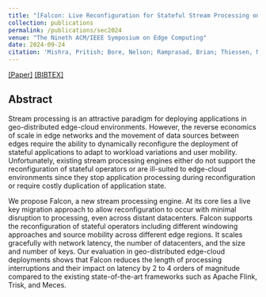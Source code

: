 ```yaml
---
title: "[Falcon: Live Reconfiguration for Stateful Stream Processing on the Edge  **Best Paper Award** ]()"
collection: publications
permalink: /publications/sec2024
venue: "The Nineth ACM/IEEE Symposium on Edge Computing"
date: 2024-09-24
citation: 'Mishra, Pritish; Bore, Nelson; Ramprasad, Brian; Thiessen, Myles; Gabel, Moshe; <b>da Silva Veith, Alexandre</b>;  Balmau, Oana; de Lara, Eyal'
---
```

[[Paper]](http://aveith.github.io/files/sec2024.pdf) [[BIBTEX]](http://aveith.github.io/files/sec2024.bib)



## Abstract
Stream processing is an attractive paradigm for deploying applications in geo-distributed edge-cloud environments. However, the reverse economics of scale in edge networks and the movement of data sources between edges require the ability to dynamically reconfigure the deployment of stateful applications to adapt to workload variations and user mobility. Unfortunately, existing stream processing engines either do not support the reconfiguration of stateful operators or are ill-suited to edge-cloud environments since they stop application processing during reconfiguration or require costly duplication of application state.

We propose Falcon, a new stream processing engine. At its core lies a live key migration approach to allow reconfiguration to occur with minimal disruption to processing, even across distant datacenters. Falcon supports the reconfiguration of stateful operators including different windowing approaches and source mobility across different edge regions. It scales gracefully with network latency, the number of datacenters, and the size and number of keys. Our evaluation in geo-distributed edge-cloud deployments shows that Falcon reduces the length of processing interruptions and their impact on latency by 2 to 4 orders of magnitude compared to the existing state-of-the-art frameworks such as Apache Flink, Trisk, and Meces.
